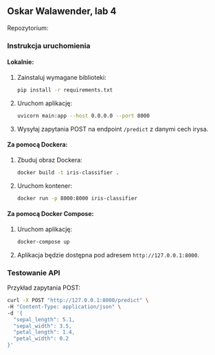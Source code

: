 ## Oskar Walawender, lab 4

Repozytorium: 

### Instrukcja uruchomienia

#### Lokalnie:
1. Zainstaluj wymagane biblioteki:
   ```bash
   pip install -r requirements.txt
   ```
2. Uruchom aplikację:
   ```bash
   uvicorn main:app --host 0.0.0.0 --port 8000
   ```
3. Wysyłaj zapytania POST na endpoint `/predict` z danymi cech irysa.

#### Za pomocą Dockera:
1. Zbuduj obraz Dockera:
   ```bash
   docker build -t iris-classifier .
   ```
2. Uruchom kontener:
   ```bash
   docker run -p 8000:8000 iris-classifier
   ```

#### Za pomocą Docker Compose:
1. Uruchom aplikację:
   ```bash
   docker-compose up
   ```
2. Aplikacja będzie dostępna pod adresem `http://127.0.0.1:8000`.

### Testowanie API
Przykład zapytania POST:
```bash
curl -X POST "http://127.0.0.1:8000/predict" \
-H "Content-Type: application/json" \
-d '{
  "sepal_length": 5.1,
  "sepal_width": 3.5,
  "petal_length": 1.4,
  "petal_width": 0.2
}'
```


